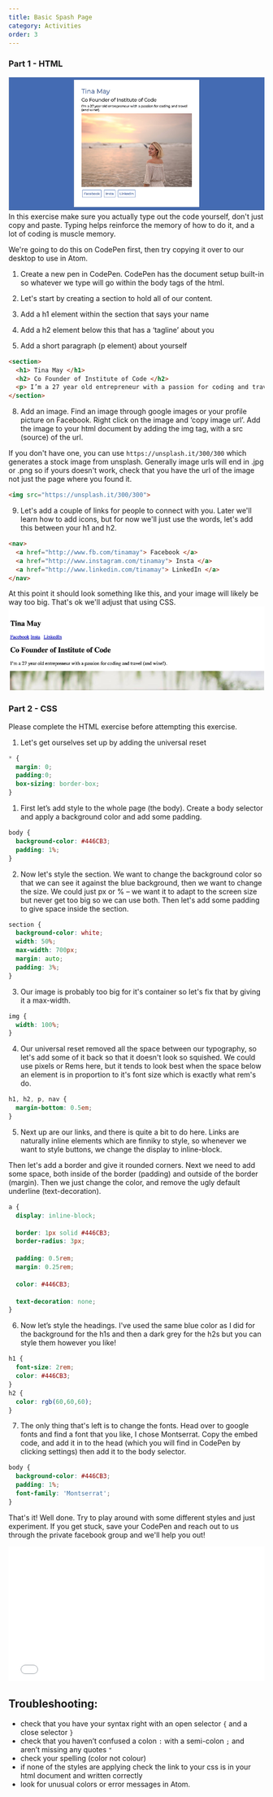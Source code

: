 ```yaml
---
title: Basic Spash Page
category: Activities
order: 3
---
```


### Part 1 - HTML

![](/uploads/versions/screen-shot-2017-11-17-at-5-31-02-pm---x----800-416x---.png)<br>In this exercise make sure you actually type out the code yourself, don't just copy and paste. Typing helps reinforce the memory of how to do it, and a lot of coding is muscle memory.&nbsp;

We're going to do this on CodePen first, then try copying it over to our desktop to use in Atom.&nbsp;

1) Create a new pen in CodePen. CodePen has the document setup built-in so whatever we type will go within the body tags of the html.&nbsp;

2) Let's start by creating a section to hold all of our content.&nbsp;

2) Add a h1 element within the section that says your name

5) Add a h2 element below this that has a ‘tagline’ about you

6) Add a short paragraph (p element) about yourself

```html
<section>
  <h1> Tina May </h1>
  <h2> Co Founder of Institute of Code </h2>
  <p> I’m a 27 year old entrepreneur with a passion for coding and travel (and   wine!). </p>
</section>
```

8) Add an image. Find an image through google images or your profile picture on Facebook. Right click on the image and ‘copy image url’. Add the image to your html document by adding the img tag, with a src (source) of the url.&nbsp;

If you don't have one, you can use `https://unsplash.it/300/300` which generates a stock image from unsplash. Generally image urls will end in .jpg or .png so if yours doesn't work, check that you have the url of the image not just the page where you found it.

```html
<img src="https://unsplash.it/300/300">
```

9) Let's add a couple of links for people to connect with you. Later we'll learn how to add icons, but for now we'll just use the words, let's add this between your h1 and h2.&nbsp;

```html
<nav>
  <a href="http://www.fb.com/tinamay"> Facebook </a>
  <a href="http://www.instagram.com/tinamay"> Insta </a>
  <a href="http://www.linkedin.com/tinamay"> LinkedIn </a>
</nav>
```

At this point it should look something like this, and your image will likely be way too big. That's ok we'll adjust that using CSS.&nbsp;![](/uploads/versions/screen-shot-2017-11-17-at-5-07-05-pm---x----800-262x---.png)

### Part 2 - CSS&nbsp;

Please complete the HTML exercise before attempting this exercise.

1) Let's get ourselves set up by adding the universal reset&nbsp;

```css
* {
  margin: 0;
  padding:0;
  box-sizing: border-box;
}
```

1) First let’s add style to the whole page (the body). Create a body selector and apply a background color and add some padding.

```css
body {
  background-color: #446CB3;
  padding: 1%;
}
```

2) Now let's style the section. We want to change the background color so that we can see it against the blue background, then we want to change the size. We could just px or % – we want it to adapt to the screen size but never get too big so we can use both. Then let's add some padding to give space inside the section.&nbsp;

```css
section {
  background-color: white;
  width: 50%;
  max-width: 700px;
  margin: auto;
  padding: 3%;
}
```

3) Our image is probably too big for it's container so let's fix that by giving it a max-width.&nbsp;

```css
img {
  width: 100%;
}
```

4) Our universal reset removed all the space between our typography, so let's add some of it back so that it doesn't look so squished. We could use pixels or Rems here, but it tends to look best when the space below an element is in proportion to it's font size which is exactly what rem's do.&nbsp;

```css
h1, h2, p, nav {
  margin-bottom: 0.5em;
}
```

5) Next up are our links, and there is quite a bit to do here. Links are naturally inline elements which are finniky to style, so whenever we want to style buttons, we change the display to inline-block.&nbsp;

Then let's add a border and give it rounded corners. Next we need to add some space, both inside of the border (padding) and outside of the border (margin). Then we just change the color, and remove the ugly default underline (text-decoration).&nbsp;

```css
a {
  display: inline-block;

  border: 1px solid #446CB3;
  border-radius: 3px;

  padding: 0.5rem;
  margin: 0.25rem;

  color: #446CB3;

  text-decoration: none;
}
```

6) Now let’s style the headings. I've used the same blue color as I did for the background for the h1s and then a dark grey for the h2s but you can style them however you like!&nbsp;

```css
h1 {
  font-size: 2rem;
  color: #446CB3;
}
h2 {
  color: rgb(60,60,60);
}
```

7) The only thing that's left is to change the fonts. Head over to google fonts and find a font that you like, I chose Montserrat. Copy the embed code, and add it in to the head (which you will find in CodePen by clicking settings) then add it to the body selector.&nbsp;

```css
body {
  background-color: #446CB3;
  padding: 1%;
  font-family: 'Montserrat';
}
```

That's it! Well done. Try to play around with some different styles and just experiment. If you get stuck, save your CodePen and reach out to us through the private facebook group and we'll help you out!&nbsp;

<div class="cp_embed_wrapper"><iframe id="cp_embed_OOOOjR" src="//codepen.io/instituteofcode/embed/OOOOjR?height=265&amp;theme-id=light&amp;slug-hash=OOOOjR&amp;default-tab=html%2Cresult&amp;user=instituteofcode&amp;embed-version=2&amp;pen-title=Portfolio%20-%201" scrolling="no" frameborder="0" height="265" allowtransparency="true" allowfullscreen="true" name="CodePen Embed" title="Portfolio - 1" class="cp_embed_iframe " style="width: 100%; overflow: hidden;"></iframe></div>

<script async="" src="https://production-assets.codepen.io/assets/embed/ei.js"></script>

## Troubleshooting:

* check that you have your syntax right with an open selector `{` and a close selector `}`
* check that you haven’t confused a colon `:` with a semi-colon `;` and aren’t missing any quotes `"`
* check your spelling (color not colour)
* if none of the styles are applying check the link to your css is in your html document and written correctly
* look for unusual colors or error messages in Atom.<!--base32-4cg50wk1cdu6jrv5411pgrbcdhjpwtv5ec-base32--><!--base32-8ngp6u10dxk20x38cmg6cvvcdhqqeubecwg76u31e9jq683md1jj0wv1dnjj0j2m9n62r832enu20t39ctk6awk5dtu20gukacq20mv5cmg6jth0f5qqa833c5q20wk5cdt6arbmcmg78u35dmq0-base32--><!--base32-45dnua3ge9gp6x39cdjjuctee1q6ea8-base32--><!--base32-4chj682md5r76eg-base32--><!--base32-58g58vt0cdt6arbmcmg66ubjcduprrbj41mpurb7cntjr83gdhgqj83qd5u6g83md1jj0rkfe9j6awhde9gp8ubnec-base32--><!--base32-58g58vt0c5r70v3t41u6gt90edgput90edu7jv3541u6y835etjq4ybmd1mpwtt0dxq20x38cmg70rb7cmg7jvvn41hp2vh0entpa83md1jj0r32dxj7j83vfng20wv5dhjp6x3fe8g2gu39dtu2uv39ddjj0x38cmg78tbregpp2v39cxq2j-base32--><!--base32-45dnua3ge9gp6x39cdjjuchee1q6ea8-base32--><!--base32-4chj682md5r76eg-base32--><!--base32-58g5jvvn41hp2vh0cdqpwx3jdxp20ubechmqcub4engpr832dxt68tbjecg7eubmd0g78u3541r74vvgcnt78ub5ecg60rkfe9j6awhddhjpcx305gg60rkfe9j6awhde9mpeu3mc0g6ax335r-base32--><!--base32-58g5jvvn41hp2vh0entpa83md1jj0r3mcnw78bbme9gpwwv6dxt6ur10e1t6yw35e9u7j83mdwg6urbbcmg78u3541u6ay3m41uq0w35e9hp2wv541vpjx38dxuq8833d1gpwtv9dtkj0x38cmg6gx3ddgq0-base32--><!--base32-58g42uk4entq883md1jj0t35ctgqav3m41vpaub7d1u20vv641u6gt90d1jp2t39dtkq683qd5u6g83md1jj0r36dxq78bbqcnmpeu3mc0g70wkfe1jq4x3t5r-base32--><!--base32-45dnua3ge9gp6x39cdjjuc9ee1q6ea8-base32--><!--base32-4chj682md5r76eg-base32--><!--base32-58g44rb3ddkq4vvndtj20jbdc5kpa82na9620r38ehu70wtu5wqpjvb1cxjq6bkndttq0v31edm2wrvfdmqq0u3fehqjuc9m6mt34c9n64wkjctp60pp6c9pc9gk6dtg60upct9zcdt6yw1xcnq78wkfe1wjct3ge8yk49k6d5u3urvjdxr2ctkd7nn70tt6d0ykec1g4tmqgukkeryk4bhh5rr2cubrdhmp4fbjc8pk0bhk5rujcw9x6mr2cxtx64tk0c30-base32--><!--base32-58g64vvjchjq4wt0cdqput90d5q20t39ctk6awk5dtu20wvmf5p6awt0d5q66v3nchmpwtt0edqprub45gg68rbkd1jp8b10cnu66bg-base32--><!--base32-4chj6816dth76w1v-base32--><!--base32-4chj682ddxv6jvk741mq883mdwg42x3fdmk6wrkke0xg-base32--><!--base32-64mj0gvjcngq8t90c4g6wtbq41k6yv34cnt20vve41wpyxbj41j6awvbehqq0818dxt20rbef5vpgtbjcmmj0rbecgg78ubmdhjj0ubm4undefinedc4uy90axjp4wv9ehjundefinedj-base32--><!--base32-68mj0kvgcnq20gbmdxpj0rbecgg76tbccnhq8826d5p6a816cxu3p82fe1jpw826dxp68tbj40k6ex1v416qj82qcnh76ubmcmg2w823e9jp2x3541gj0vk5ewg6cubccmg64y90e9mpeu3m5nhprub3ddmpwtt0d5q20x38cmg6rtb6egg6grbecgg76ub4cnh62wh0c5q6883kcnp6arvmd5q6e83kcnp6arvmd5q6e83ecnvj0tk9dhjjw82ec5ppa839egg6jvk4cnw2wu3mdnp0-base32--><!--base32-6cmj0m3cc5hpa83md1jj0tkfdhp6yxv9dtkj0x35f1u20ube41wpyxbj41m78vbc41k6jv35-base32--><!--base32-c1g60u3mdnp0-base32--><!--base32-7ggm8ku3ahcn0h90d1u6uv1y-base32--><!--base32-7hm78vbc7r-base32--><!--base32-7hm6arb47r-base32--><!--base32-7hu6jx3ccmz20n39ehp6a83fcrg7jvvne8g7etb2edmq8t907gqq8ubmdhjkw-base32--><!--base32-7gqpgtb1cgz0-base32--><!--base32-7hh6yt3t7r-base32--><!--base32-5rq2w-base32--><!--base32-7gqp4vv4f4z0-base32--><!--base32-7gqpgx3ddgz0-base32--><!--base32-c1g60-base32--><!--base32-6wmj0hvf41u6y83tdxuq4836dxp68tbj41gpwt10ctmpwt10f5qqa839dtj6ay1ed1u6uv1e41t6jtv8egg66v39cdnj0vve41mq8831dtj20wv5dhjp6x10c1qq0tbe41vpjx3840z20hvfdxkprt90cdm74vvdcng2w-base32--><!--base32-6gmj0kk5f1u20xv541q6atb441u6y833dxq6wtb3egg78u3541458kac41k6jv3541u6y83tdxuq483ecnvj0gukacg6cubccmq20jbe41u6gt90d1jp2t10edjp6x39dxq20vv641u6gt90d1u6uv10ctmprt9c41gp8t10c4g6rubedcg78u31egg66vvedtjp6x3k41u6gt90ehvpy836d5p6awte-base32--><!--base32-c1g60u3mdnp0-base32--><!--base32-7hm6arb47r-base32--><!--base32-7hp6jvkb41t6av1x3htq8ybccntpgtb5eundefinedej0x3te1jkundefined73mcnw78bv3edtundefinedu838e9jpcfundefinedwedu7jv355thq6wundefinedx7r-base32--><!--base32-7gqpgtb1cgz0-base32--><!--base32-c1g60-base32-->